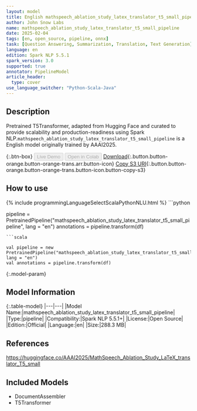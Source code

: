 ```yaml
---
layout: model
title: English mathspeech_ablation_study_latex_translator_t5_small_pipeline pipeline T5Transformer from AAAI2025
author: John Snow Labs
name: mathspeech_ablation_study_latex_translator_t5_small_pipeline
date: 2025-02-04
tags: [en, open_source, pipeline, onnx]
task: [Question Answering, Summarization, Translation, Text Generation]
language: en
edition: Spark NLP 5.5.1
spark_version: 3.0
supported: true
annotator: PipelineModel
article_header:
  type: cover
use_language_switcher: "Python-Scala-Java"
---
```


## Description

Pretrained T5Transformer, adapted from Hugging Face and curated to provide scalability and production-readiness using Spark NLP.`mathspeech_ablation_study_latex_translator_t5_small_pipeline` is a English model originally trained by AAAI2025.

{:.btn-box}
<button class="button button-orange" disabled>Live Demo</button>
<button class="button button-orange" disabled>Open in Colab</button>
[Download](https://s3.amazonaws.com/auxdata.johnsnowlabs.com/public/models/mathspeech_ablation_study_latex_translator_t5_small_pipeline_en_5.5.1_3.0_1738700638580.zip){:.button.button-orange.button-orange-trans.arr.button-icon}
[Copy S3 URI](s3://auxdata.johnsnowlabs.com/public/models/mathspeech_ablation_study_latex_translator_t5_small_pipeline_en_5.5.1_3.0_1738700638580.zip){:.button.button-orange.button-orange-trans.button-icon.button-copy-s3}

## How to use



<div class="tabs-box" markdown="1">
{% include programmingLanguageSelectScalaPythonNLU.html %}
```python

pipeline = PretrainedPipeline("mathspeech_ablation_study_latex_translator_t5_small_pipeline", lang = "en")
annotations =  pipeline.transform(df)   

```
```scala

val pipeline = new PretrainedPipeline("mathspeech_ablation_study_latex_translator_t5_small_pipeline", lang = "en")
val annotations = pipeline.transform(df)

```
</div>

{:.model-param}
## Model Information

{:.table-model}
|---|---|
|Model Name:|mathspeech_ablation_study_latex_translator_t5_small_pipeline|
|Type:|pipeline|
|Compatibility:|Spark NLP 5.5.1+|
|License:|Open Source|
|Edition:|Official|
|Language:|en|
|Size:|288.3 MB|

## References

https://huggingface.co/AAAI2025/MathSpeech_Ablation_Study_LaTeX_translator_T5_small

## Included Models

- DocumentAssembler
- T5Transformer